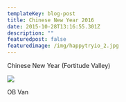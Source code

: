 ```yaml
---
templateKey: blog-post
title: Chinese New Year 2016
date: 2015-10-28T13:16:55.301Z
description: ""
featuredpost: false
featuredimage: /img/happytryio_2.jpg
---
```

Chinese New Year (Fortitude Valley)

![](/img/happytryio_2.jpg)

OB Van

